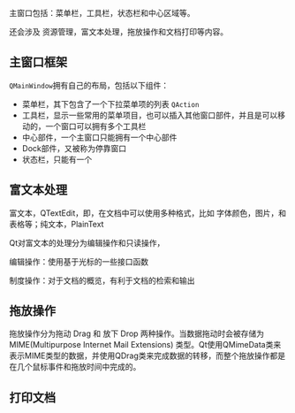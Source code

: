 主窗口包括：菜单栏，工具栏，状态栏和中心区域等。

还会涉及 资源管理，富文本处理，拖放操作和文档打印等内容。

## 主窗口框架

`QMainWindow`拥有自己的布局，包括以下组件：

- 菜单栏，其下包含了一个下拉菜单项的列表 `QAction`
- 工具栏，显示一些常用的菜单项目，也可以插入其他窗口部件，并且是可以移动的，一个窗口可以拥有多个工具栏
- 中心部件，一个主窗口只能拥有一个中心部件
- Dock部件，又被称为停靠窗口
- 状态栏，只能有一个

## 富文本处理

富文本，QTextEdit，即，在文档中可以使用多种格式，比如 字体颜色，图片，和表格等；纯文本，PlainText

Qt对富文本的处理分为编辑操作和只读操作，

编辑操作：使用基于光标的一些接口函数

制度操作：对于文档的概览，有利于文档的检索和输出

## 拖放操作

拖放操作分为拖动 Drag 和 放下 Drop 两种操作。当数据拖动时会被存储为 MIME(Multipurpose Internet Mail Extensions) 类型。Qt使用QMimeData类来表示MIME类型的数据，并使用QDrag类来完成数据的转移，而整个拖放操作都是在几个鼠标事件和拖放时间中完成的。

## 打印文档

